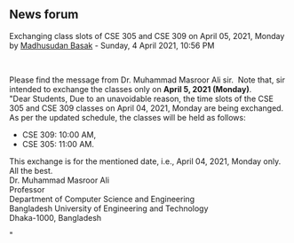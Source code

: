 <h2>News forum</h2><a href="https://moodle.cse.buet.ac.bd/user/view.php?id=523&course=562"></a>
Exchanging class slots of CSE 305 and CSE 309 on April 05, 2021, Monday
by <a href="https://moodle.cse.buet.ac.bd/user/view.php?id=523&course=562">Madhusudan Basak</a> - Sunday, 4 April 2021, 10:56 PM


 

Please find the message from Dr. Muhammad Masroor Ali sir.  Note that, sir intended to exchange the classes only on <b>April 5, 2021 (Monday)</b>.<br />"Dear Students,
Due to an unavoidable reason, the time slots of the CSE 305 and CSE 309 classes on April 04, 2021, Monday are being exchanged. As per the updated schedule, the classes will be held as follows:
<ul><li>CSE 309: 10:00 AM,<br /></li><li>CSE 305: 11:00 AM.</li></ul>
This exchange is for the mentioned date, i.e., April 04, 2021, Monday only. 
<br />
All the best.
<br />Dr. Muhammad Masroor Ali<br />Professor<br />Department of Computer Science and Engineering<br />Bangladesh University of Engineering and Technology<br />Dhaka-1000, Bangladesh



"






